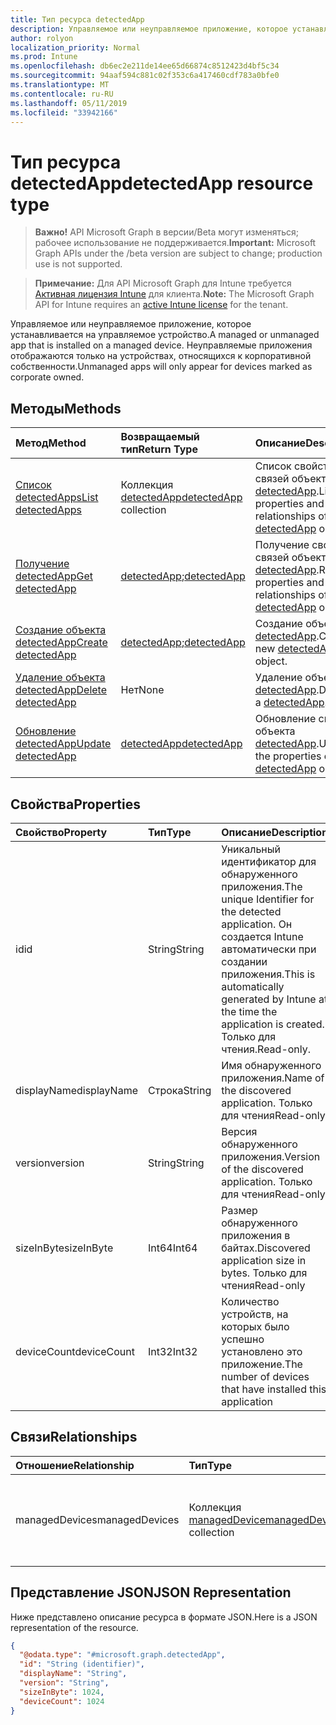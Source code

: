 ```yaml
---
title: Тип ресурса detectedApp
description: Управляемое или неуправляемое приложение, которое устанавливается на управляемое устройство. Неуправляемые приложения отображаются только на устройствах, относящихся к корпоративной собственности.
author: rolyon
localization_priority: Normal
ms.prod: Intune
ms.openlocfilehash: db6ec2e211de14ee65d66874c8512423d4bf5c34
ms.sourcegitcommit: 94aaf594c881c02f353c6a417460cdf783a0bfe0
ms.translationtype: MT
ms.contentlocale: ru-RU
ms.lasthandoff: 05/11/2019
ms.locfileid: "33942166"
---
```

# <a name="detectedapp-resource-type"></a><span data-ttu-id="1c93a-104">Тип ресурса detectedApp</span><span class="sxs-lookup"><span data-stu-id="1c93a-104">detectedApp resource type</span></span>

> <span data-ttu-id="1c93a-105">**Важно!** API Microsoft Graph в версии/Beta могут изменяться; рабочее использование не поддерживается.</span><span class="sxs-lookup"><span data-stu-id="1c93a-105">**Important:** Microsoft Graph APIs under the /beta version are subject to change; production use is not supported.</span></span>

> <span data-ttu-id="1c93a-106">**Примечание:** Для API Microsoft Graph для Intune требуется [Активная лицензия Intune](https://go.microsoft.com/fwlink/?linkid=839381) для клиента.</span><span class="sxs-lookup"><span data-stu-id="1c93a-106">**Note:** The Microsoft Graph API for Intune requires an [active Intune license](https://go.microsoft.com/fwlink/?linkid=839381) for the tenant.</span></span>

<span data-ttu-id="1c93a-107">Управляемое или неуправляемое приложение, которое устанавливается на управляемое устройство.</span><span class="sxs-lookup"><span data-stu-id="1c93a-107">A managed or unmanaged app that is installed on a managed device.</span></span> <span data-ttu-id="1c93a-108">Неуправляемые приложения отображаются только на устройствах, относящихся к корпоративной собственности.</span><span class="sxs-lookup"><span data-stu-id="1c93a-108">Unmanaged apps will only appear for devices marked as corporate owned.</span></span>

## <a name="methods"></a><span data-ttu-id="1c93a-109">Методы</span><span class="sxs-lookup"><span data-stu-id="1c93a-109">Methods</span></span>
|<span data-ttu-id="1c93a-110">Метод</span><span class="sxs-lookup"><span data-stu-id="1c93a-110">Method</span></span>|<span data-ttu-id="1c93a-111">Возвращаемый тип</span><span class="sxs-lookup"><span data-stu-id="1c93a-111">Return Type</span></span>|<span data-ttu-id="1c93a-112">Описание</span><span class="sxs-lookup"><span data-stu-id="1c93a-112">Description</span></span>|
|:---|:---|:---|
|[<span data-ttu-id="1c93a-113">Список detectedApps</span><span class="sxs-lookup"><span data-stu-id="1c93a-113">List detectedApps</span></span>](../api/intune-devices-detectedapp-list.md)|<span data-ttu-id="1c93a-114">Коллекция [detectedApp](../resources/intune-devices-detectedapp.md)</span><span class="sxs-lookup"><span data-stu-id="1c93a-114">[detectedApp](../resources/intune-devices-detectedapp.md) collection</span></span>|<span data-ttu-id="1c93a-115">Список свойств и связей объектов [detectedApp](../resources/intune-devices-detectedapp.md).</span><span class="sxs-lookup"><span data-stu-id="1c93a-115">List properties and relationships of the [detectedApp](../resources/intune-devices-detectedapp.md) objects.</span></span>|
|[<span data-ttu-id="1c93a-116">Получение detectedApp</span><span class="sxs-lookup"><span data-stu-id="1c93a-116">Get detectedApp</span></span>](../api/intune-devices-detectedapp-get.md)|<span data-ttu-id="1c93a-117">[detectedApp](../resources/intune-devices-detectedapp.md);</span><span class="sxs-lookup"><span data-stu-id="1c93a-117">[detectedApp](../resources/intune-devices-detectedapp.md)</span></span>|<span data-ttu-id="1c93a-118">Получение свойств и связей объекта [detectedApp](../resources/intune-devices-detectedapp.md).</span><span class="sxs-lookup"><span data-stu-id="1c93a-118">Read properties and relationships of the [detectedApp](../resources/intune-devices-detectedapp.md) object.</span></span>|
|[<span data-ttu-id="1c93a-119">Создание объекта detectedApp</span><span class="sxs-lookup"><span data-stu-id="1c93a-119">Create detectedApp</span></span>](../api/intune-devices-detectedapp-create.md)|<span data-ttu-id="1c93a-120">[detectedApp](../resources/intune-devices-detectedapp.md);</span><span class="sxs-lookup"><span data-stu-id="1c93a-120">[detectedApp](../resources/intune-devices-detectedapp.md)</span></span>|<span data-ttu-id="1c93a-121">Создание объекта [detectedApp](../resources/intune-devices-detectedapp.md).</span><span class="sxs-lookup"><span data-stu-id="1c93a-121">Create a new [detectedApp](../resources/intune-devices-detectedapp.md) object.</span></span>|
|[<span data-ttu-id="1c93a-122">Удаление объекта detectedApp</span><span class="sxs-lookup"><span data-stu-id="1c93a-122">Delete detectedApp</span></span>](../api/intune-devices-detectedapp-delete.md)|<span data-ttu-id="1c93a-123">Нет</span><span class="sxs-lookup"><span data-stu-id="1c93a-123">None</span></span>|<span data-ttu-id="1c93a-124">Удаление объекта [detectedApp](../resources/intune-devices-detectedapp.md).</span><span class="sxs-lookup"><span data-stu-id="1c93a-124">Deletes a [detectedApp](../resources/intune-devices-detectedapp.md).</span></span>|
|[<span data-ttu-id="1c93a-125">Обновление detectedApp</span><span class="sxs-lookup"><span data-stu-id="1c93a-125">Update detectedApp</span></span>](../api/intune-devices-detectedapp-update.md)|[<span data-ttu-id="1c93a-126">detectedApp</span><span class="sxs-lookup"><span data-stu-id="1c93a-126">detectedApp</span></span>](../resources/intune-devices-detectedapp.md)|<span data-ttu-id="1c93a-127">Обновление свойств объекта [detectedApp](../resources/intune-devices-detectedapp.md).</span><span class="sxs-lookup"><span data-stu-id="1c93a-127">Update the properties of a [detectedApp](../resources/intune-devices-detectedapp.md) object.</span></span>|

## <a name="properties"></a><span data-ttu-id="1c93a-128">Свойства</span><span class="sxs-lookup"><span data-stu-id="1c93a-128">Properties</span></span>
|<span data-ttu-id="1c93a-129">Свойство</span><span class="sxs-lookup"><span data-stu-id="1c93a-129">Property</span></span>|<span data-ttu-id="1c93a-130">Тип</span><span class="sxs-lookup"><span data-stu-id="1c93a-130">Type</span></span>|<span data-ttu-id="1c93a-131">Описание</span><span class="sxs-lookup"><span data-stu-id="1c93a-131">Description</span></span>|
|:---|:---|:---|
|<span data-ttu-id="1c93a-132">id</span><span class="sxs-lookup"><span data-stu-id="1c93a-132">id</span></span>|<span data-ttu-id="1c93a-133">String</span><span class="sxs-lookup"><span data-stu-id="1c93a-133">String</span></span>|<span data-ttu-id="1c93a-134">Уникальный идентификатор для обнаруженного приложения.</span><span class="sxs-lookup"><span data-stu-id="1c93a-134">The unique Identifier for the detected application.</span></span> <span data-ttu-id="1c93a-135">Он создается Intune автоматически при создании приложения.</span><span class="sxs-lookup"><span data-stu-id="1c93a-135">This is automatically generated by Intune at the time the application is created.</span></span> <span data-ttu-id="1c93a-136">Только для чтения.</span><span class="sxs-lookup"><span data-stu-id="1c93a-136">Read-only.</span></span>|
|<span data-ttu-id="1c93a-137">displayName</span><span class="sxs-lookup"><span data-stu-id="1c93a-137">displayName</span></span>|<span data-ttu-id="1c93a-138">Строка</span><span class="sxs-lookup"><span data-stu-id="1c93a-138">String</span></span>|<span data-ttu-id="1c93a-139">Имя обнаруженного приложения.</span><span class="sxs-lookup"><span data-stu-id="1c93a-139">Name of the discovered application.</span></span> <span data-ttu-id="1c93a-140">Только для чтения</span><span class="sxs-lookup"><span data-stu-id="1c93a-140">Read-only</span></span>|
|<span data-ttu-id="1c93a-141">version</span><span class="sxs-lookup"><span data-stu-id="1c93a-141">version</span></span>|<span data-ttu-id="1c93a-142">String</span><span class="sxs-lookup"><span data-stu-id="1c93a-142">String</span></span>|<span data-ttu-id="1c93a-143">Версия обнаруженного приложения.</span><span class="sxs-lookup"><span data-stu-id="1c93a-143">Version of the discovered application.</span></span> <span data-ttu-id="1c93a-144">Только для чтения</span><span class="sxs-lookup"><span data-stu-id="1c93a-144">Read-only</span></span>|
|<span data-ttu-id="1c93a-145">sizeInByte</span><span class="sxs-lookup"><span data-stu-id="1c93a-145">sizeInByte</span></span>|<span data-ttu-id="1c93a-146">Int64</span><span class="sxs-lookup"><span data-stu-id="1c93a-146">Int64</span></span>|<span data-ttu-id="1c93a-147">Размер обнаруженного приложения в байтах.</span><span class="sxs-lookup"><span data-stu-id="1c93a-147">Discovered application size in bytes.</span></span> <span data-ttu-id="1c93a-148">Только для чтения</span><span class="sxs-lookup"><span data-stu-id="1c93a-148">Read-only</span></span>|
|<span data-ttu-id="1c93a-149">deviceCount</span><span class="sxs-lookup"><span data-stu-id="1c93a-149">deviceCount</span></span>|<span data-ttu-id="1c93a-150">Int32</span><span class="sxs-lookup"><span data-stu-id="1c93a-150">Int32</span></span>|<span data-ttu-id="1c93a-151">Количество устройств, на которых было успешно установлено это приложение.</span><span class="sxs-lookup"><span data-stu-id="1c93a-151">The number of devices that have installed this application</span></span>|

## <a name="relationships"></a><span data-ttu-id="1c93a-152">Связи</span><span class="sxs-lookup"><span data-stu-id="1c93a-152">Relationships</span></span>
|<span data-ttu-id="1c93a-153">Отношение</span><span class="sxs-lookup"><span data-stu-id="1c93a-153">Relationship</span></span>|<span data-ttu-id="1c93a-154">Тип</span><span class="sxs-lookup"><span data-stu-id="1c93a-154">Type</span></span>|<span data-ttu-id="1c93a-155">Описание</span><span class="sxs-lookup"><span data-stu-id="1c93a-155">Description</span></span>|
|:---|:---|:---|
|<span data-ttu-id="1c93a-156">managedDevices</span><span class="sxs-lookup"><span data-stu-id="1c93a-156">managedDevices</span></span>|<span data-ttu-id="1c93a-157">Коллекция [managedDevice](../resources/intune-devices-manageddevice.md)</span><span class="sxs-lookup"><span data-stu-id="1c93a-157">[managedDevice](../resources/intune-devices-manageddevice.md) collection</span></span>|<span data-ttu-id="1c93a-158">Устройства, на которых установлено обнаруженное приложение</span><span class="sxs-lookup"><span data-stu-id="1c93a-158">The devices that have the discovered application installed</span></span>|

## <a name="json-representation"></a><span data-ttu-id="1c93a-159">Представление JSON</span><span class="sxs-lookup"><span data-stu-id="1c93a-159">JSON Representation</span></span>
<span data-ttu-id="1c93a-160">Ниже представлено описание ресурса в формате JSON.</span><span class="sxs-lookup"><span data-stu-id="1c93a-160">Here is a JSON representation of the resource.</span></span>
<!-- {
  "blockType": "resource",
  "keyProperty": "id",
  "@odata.type": "microsoft.graph.detectedApp"
}
-->
``` json
{
  "@odata.type": "#microsoft.graph.detectedApp",
  "id": "String (identifier)",
  "displayName": "String",
  "version": "String",
  "sizeInByte": 1024,
  "deviceCount": 1024
}
```




